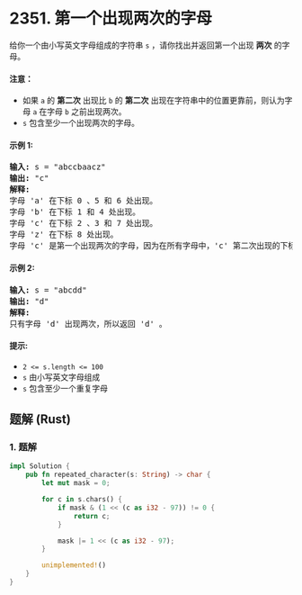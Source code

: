 # 2351. 第一个出现两次的字母
给你一个由小写英文字母组成的字符串 `s` ，请你找出并返回第一个出现 **两次** 的字母。

#### 注意：
* 如果 `a` 的 **第二次** 出现比 `b` 的 **第二次** 出现在字符串中的位置更靠前，则认为字母 `a` 在字母 `b` 之前出现两次。
* `s` 包含至少一个出现两次的字母。

#### 示例 1:
<pre>
<strong>输入:</strong> s = "abccbaacz"
<strong>输出:</strong> "c"
<strong>解释:</strong>
字母 'a' 在下标 0 、5 和 6 处出现。
字母 'b' 在下标 1 和 4 处出现。
字母 'c' 在下标 2 、3 和 7 处出现。
字母 'z' 在下标 8 处出现。
字母 'c' 是第一个出现两次的字母，因为在所有字母中，'c' 第二次出现的下标是最小的。
</pre>

#### 示例 2:
<pre>
<strong>输入:</strong> s = "abcdd"
<strong>输出:</strong> "d"
<strong>解释:</strong>
只有字母 'd' 出现两次，所以返回 'd' 。
</pre>

#### 提示:
* `2 <= s.length <= 100`
* `s` 由小写英文字母组成
* `s` 包含至少一个重复字母

## 题解 (Rust)

### 1. 题解
```Rust
impl Solution {
    pub fn repeated_character(s: String) -> char {
        let mut mask = 0;

        for c in s.chars() {
            if mask & (1 << (c as i32 - 97)) != 0 {
                return c;
            }

            mask |= 1 << (c as i32 - 97);
        }

        unimplemented!()
    }
}
```
